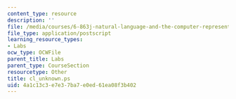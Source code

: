 ```yaml
---
content_type: resource
description: ''
file: /media/courses/6-863j-natural-language-and-the-computer-representation-of-knowledge-spring-2003/4a1c13c3e7e37ba7e0ed61ea08f3b402_cl_unknown.ps
file_type: application/postscript
learning_resource_types:
- Labs
ocw_type: OCWFile
parent_title: Labs
parent_type: CourseSection
resourcetype: Other
title: cl_unknown.ps
uid: 4a1c13c3-e7e3-7ba7-e0ed-61ea08f3b402
---
```

